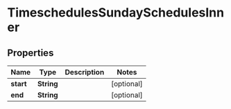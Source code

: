 

# TimeschedulesSundaySchedulesInner


## Properties

| Name | Type | Description | Notes |
|------------ | ------------- | ------------- | -------------|
|**start** | **String** |  |  [optional] |
|**end** | **String** |  |  [optional] |



